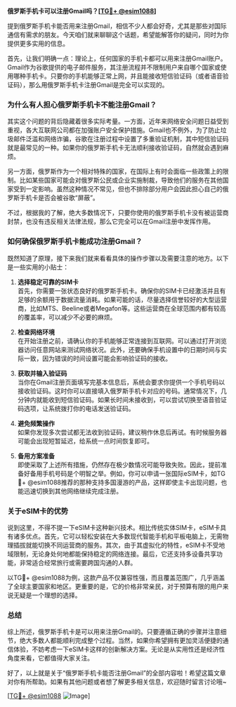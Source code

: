 **俄罗斯手机卡可以注册Gmail吗？[[TG💪+ @esim1088](https://t.me/s/esim1088)]**

提到俄罗斯手机卡能否用来注册Gmail，相信不少人都会好奇，尤其是那些对国际通信有需求的朋友。今天咱们就来聊聊这个话题，希望能解答你的疑问，同时为你提供更多实用的信息。

首先，让我们明确一点：理论上，任何国家的手机卡都可以用来注册Gmail账户。Gmail作为谷歌提供的电子邮件服务，其注册流程并不限制用户来自哪个国家或使用哪种手机卡。只要你的手机能够正常上网，并且能接收短信验证码（或者语音验证码），那么用俄罗斯手机卡注册Gmail是完全可以实现的。

### **为什么有人担心俄罗斯手机卡不能注册Gmail？**

其实这个问题的背后隐藏着很多实际考量。一方面，近年来网络安全问题日益受到重视，各大互联网公司都在加强账户安全保护措施。Gmail也不例外，为了防止垃圾邮件泛滥和网络诈骗，谷歌在注册过程中设置了多重验证机制，其中短信验证码就是最常见的一种。如果你的俄罗斯手机卡无法顺利接收验证码，自然就会遇到麻烦。

另一方面，俄罗斯作为一个相对特殊的国家，在国际上有时会面临一些政策上的限制。比如某些国家可能会对俄罗斯公民或企业实施制裁，导致他们的服务在其他国家受到一定影响。虽然这种情况不常见，但也不排除部分用户会因此担心自己的俄罗斯手机卡是否会被谷歌“屏蔽”。

不过，根据我的了解，绝大多数情况下，只要你使用的俄罗斯手机卡没有被运营商封禁，也没有违反相关法律法规，那么它完全可以在Gmail注册中发挥作用。

### **如何确保俄罗斯手机卡能成功注册Gmail？**

既然知道了原理，接下来我们就来看看具体的操作步骤以及需要注意的地方。以下是一些实用的小贴士：

1. **选择稳定可靠的SIM卡**  
   首先，你需要一张状态良好的俄罗斯手机卡。确保你的SIM卡已经激活并且有足够的余额用于数据流量消耗。如果可能的话，尽量选择信誉较好的大型运营商，比如MTS、Beeline或者Megafon等。这些运营商在全球范围内都有较高的覆盖率，可以减少不必要的麻烦。

2. **检查网络环境**  
   在开始注册之前，请确认你的手机能够正常连接到互联网。可以通过打开浏览器访问任意网站来测试网络状况。此外，还要确保手机设置中的日期时间与实际一致，因为错误的时间设置可能会影响验证码的接收。

3. **获取并输入验证码**  
   当你在Gmail注册页面填写完基本信息后，系统会要求你提供一个手机号码以接收验证码。这时你可以直接填入俄罗斯手机卡对应的号码。通常情况下，几分钟内就能收到短信验证码。如果长时间未接收到，可以尝试切换至语音验证码选项，让系统拨打你的电话发送验证码。

4. **避免频繁操作**  
   如果你发现多次尝试都无法收到验证码，建议稍作休息后再试。有时候服务器可能会出现短暂延迟，给系统一点时间恢复即可。

5. **备用方案准备**  
   即使采取了上述所有措施，仍然存在极少数情况可能导致失败。因此，提前准备好备用手机号码是个明智之举。例如，你可以申请一张国际eSIM卡，如TG💪+ @esim1088推荐的那种支持多国漫游的产品，这样即使主卡出现问题，也能迅速切换到其他网络继续完成注册。

### **关于eSIM卡的优势**

说到这里，不得不提一下eSIM卡这种新兴技术。相比传统实体SIM卡，eSIM卡具有诸多优点。首先，它可以轻松安装在大多数现代智能手机和平板电脑上，无需物理插拔就能切换不同运营商的服务。其次，由于其虚拟化的特性，eSIM卡不受地域限制，无论身处何地都能保持稳定的网络连接。最后，它还支持多设备共享功能，非常适合经常旅行或需要跨国沟通的人群。

以TG💪+ @esim1088为例，这款产品不仅兼容性强，而且覆盖范围广，几乎涵盖了全球主要国家和地区。更重要的是，它的价格非常亲民，对于预算有限的用户来说无疑是一个理想的选择。

### **总结**

综上所述，俄罗斯手机卡是可以用来注册Gmail的。只要遵循正确的步骤并注意细节，绝大多数人都能顺利完成整个过程。当然，如果你希望拥有更加灵活便捷的通信体验，不妨考虑一下eSIM卡这样的创新解决方案。无论是从实用性还是经济性角度来看，它都值得大家关注。

好了，以上就是关于“俄罗斯手机卡能否注册Gmail”的全部内容啦！希望这篇文章对你有所帮助。如果有其他问题或者想了解更多相关信息，欢迎随时留言讨论哦~

[[TG💪+ @esim1088](https://t.me/s/esim1088) ![Image](https://i.postimg.cc/4NQfJmqS/Snipaste-2025-05-13-00-14-12.png)]